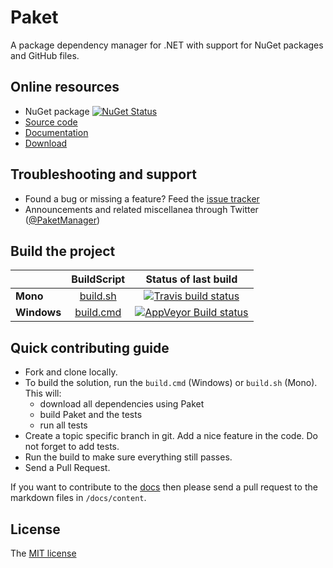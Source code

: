 # Paket

A package dependency manager for .NET with support for NuGet packages and GitHub files.

## Online resources

 - NuGet package [![NuGet Status](http://img.shields.io/nuget/v/Paket.svg?style=flat)](https://www.nuget.org/packages/Paket/)
 - [Source code][1]
 - [Documentation][2]
 - [Download][3]

 [1]: https://github.com/fsprojects/Paket/
 [2]: http://fsprojects.github.io/Paket/
 [3]: https://github.com/fsprojects/Paket/releases/latest

## Troubleshooting and support

 - Found a bug or missing a feature? Feed the [issue tracker][4]
 - Announcements and related miscellanea through Twitter ([@PaketManager][5])
 
 [4]: https://github.com/fsprojects/Paket/issues
 [5]: http://twitter.com/PaketManager

## Build the project

|  |  BuildScript | Status of last build |
| :------ | :------: | :------: |
| **Mono** | [build.sh](https://github.com/fsprojects/Paket/blob/master/build.sh) | [![Travis build status](https://travis-ci.org/fsprojects/Paket.png)](https://travis-ci.org/fsprojects/Paket) |
| **Windows** | [build.cmd](https://github.com/fsprojects/Paket/blob/master/build.cmd) | [![AppVeyor Build status](https://ci.appveyor.com/api/projects/status/aqs8eux16x4g5p47/branch/master)](https://ci.appveyor.com/project/SteffenForkmann/paket/branch/master) |

## Quick contributing guide

 - Fork and clone locally.
 - To build the solution, run the ```build.cmd``` (Windows) or ```build.sh``` (Mono). This will:
	- download all dependencies using Paket
	- build Paket and the tests
	- run all tests
 - Create a topic specific branch in git. Add a nice feature in the code. Do not forget to add tests.
 - Run the build to make sure everything still passes.
 - Send a Pull Request.

If you want to contribute to the [docs][2] then please send a pull request to the markdown files in `/docs/content`.

## License

The [MIT license][6]

 [6]: https://github.com/fsprojects/Paket/blob/master/LICENSE.txt